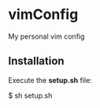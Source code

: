 vimConfig
=========

My personal vim config

Installation
--------------

Execute the **setup.sh** file:

$ sh setup.sh
